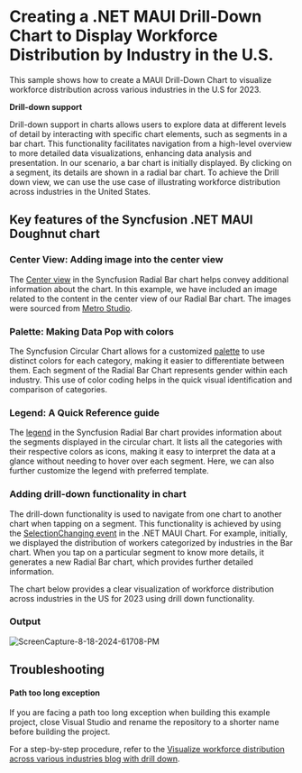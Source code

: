 # Creating a .NET MAUI Drill-Down Chart to Display Workforce Distribution by Industry in the U.S.
This sample shows how to create a MAUI Drill-Down Chart to visualize workforce distribution across various industries in the U.S for 2023.

**Drill-down support** 

Drill-down support in charts allows users to explore data at different levels of detail by interacting with specific chart elements, such as segments in a bar chart. This functionality facilitates navigation from a high-level overview to more detailed data visualizations, enhancing data analysis and presentation. In our scenario, a bar chart is initially displayed. By clicking on a segment, its details are shown in a radial bar chart. To achieve the Drill down view, we can use the use case of illustrating workforce distribution across industries in the United States.

## Key features of the Syncfusion .NET MAUI Doughnut chart

### Center View: Adding image into the center view
The [Center view](https://help.syncfusion.com/maui/circular-charts/radialbarchart#centerview) in the Syncfusion Radial Bar chart helps convey additional information about the chart. In this example, we have included an image related to the content in the center view of our Radial Bar chart. The images were sourced from [Metro Studio](https://www.syncfusion.com/downloads/metrostudio).

### Palette: Making Data Pop with colors
The Syncfusion Circular Chart allows for a customized [palette](https://help.syncfusion.com/cr/maui/Syncfusion.Maui.Charts.ChartSeries.html#Syncfusion_Maui_Charts_ChartSeries_PaletteBrushes) to use distinct colors for each category, making it easier to differentiate between them. Each segment of the Radial Bar Chart represents gender within each industry. This use of color coding helps in the quick visual identification and comparison of categories.

### Legend: A Quick Reference guide
The [legend](https://help.syncfusion.com/cr/maui/Syncfusion.Maui.Charts.ChartBase.html#Syncfusion_Maui_Charts_ChartBase_Legend) in the Syncfusion Radial Bar chart provides information about the segments displayed in the circular chart. It lists all the categories with their respective colors as icons, making it easy to interpret the data at a glance without needing to hover over each segment. Here, we can also further customize the legend with preferred template.

### Adding drill-down functionality in chart
The drill-down functionality is used to navigate from one chart to another chart when tapping on a segment. This functionality is achieved by using the [SelectionChanging event](https://help.syncfusion.com/cr/maui/Syncfusion.Maui.Charts.ChartSelectionBehavior.html#Syncfusion_Maui_Charts_ChartSelectionBehavior_SelectionChanging) in the .NET MAUI Chart. For example, initially, we displayed the distribution of workers categorized by industries in the Bar chart. When you tap on a particular segment to know more details, it generates a new Radial Bar chart, which provides further detailed information.

The chart below provides a clear visualization of workforce distribution across industries in the US for 2023 using drill down functionality.

### Output
![ScreenCapture-8-18-2024-61708-PM](https://github.com/user-attachments/assets/dfa2aa21-c427-442f-aafa-6a8fd31b70dd)

## Troubleshooting

#### Path too long exception

If you are facing a path too long exception when building this example project, close Visual Studio and rename the repository to a shorter name before building the project.

For a step-by-step procedure, refer to the [Visualize workforce distribution across various industries blog with drill down](https://www.syncfusion.com/blogs/post/maui-drilldown-chart-to-view-workforce-data).

